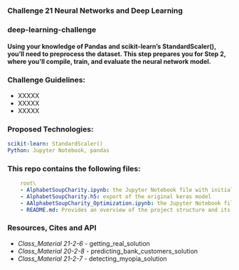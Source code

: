 ### Challenge 21 Neural Networks and Deep Learning
###  deep-learning-challenge
#### Using your knowledge of Pandas and scikit-learn’s StandardScaler(), you’ll need to preprocess the dataset. This step prepares you for Step 2, where you'll compile, train, and evaluate the neural network model.

### Challenge Guidelines:
- XXXXX
- XXXXX
- XXXXX

### Proposed Technologies:
```yaml
scikit-learn: StandardScaler()
Python: Jupyter Notebook, pandas
```

### This repo contains the following files:
```yaml
    root\
    - AlphabetSoupCharity.ipynb: the Jupyter Notebook file with initial coding work
    - AlphabetSoupCharity.h5: export of the original keras model
    - AAlphabetSoupCharity_Optimization.ipynb: the Jupyter Notebook file with optimization coding work
    - README.md: Provides an overview of the project structure and its contents
```



### Resources, Cites and API
- *Class_Material 21-2-6* - getting_real_solution
- *Class_Material 20-2-8* - predicting_bank_customers_solution
- *Class_Material 21-2-7* - detecting_myopia_solution
